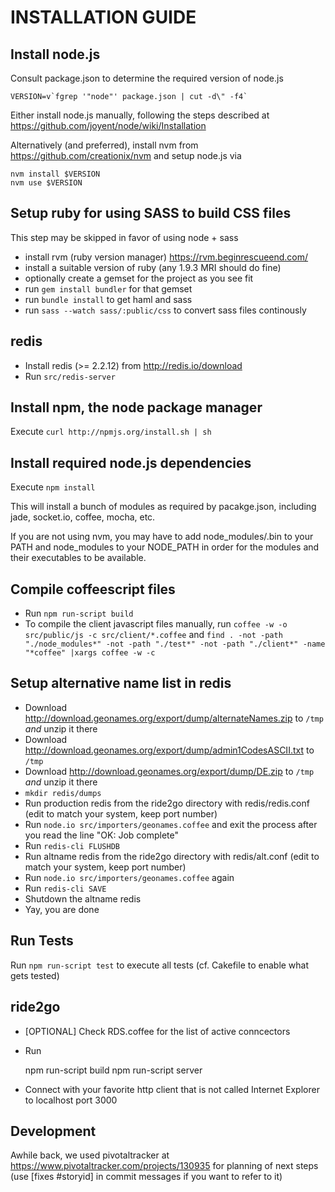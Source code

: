 INSTALLATION GUIDE
==================


## Install node.js ##

Consult package.json to determine the required version of node.js

    VERSION=v`fgrep '"node"' package.json | cut -d\" -f4`

Either install node.js manually, following the steps described at
https://github.com/joyent/node/wiki/Installation

Alternatively (and preferred), install nvm from https://github.com/creationix/nvm
and setup node.js via

    nvm install $VERSION
    nvm use $VERSION


## Setup ruby for using SASS to build CSS files ##

This step may be skipped in favor of using node + sass

 * install rvm (ruby version manager) https://rvm.beginrescueend.com/
 * install a suitable version of ruby (any 1.9.3 MRI should do fine)
 * optionally create a gemset for the project as you see fit
 * run `gem install bundler` for that gemset
 * run `bundle install` to get haml and sass
 * run `sass --watch sass/:public/css` to convert sass files continously


## redis ##

* Install redis (>= 2.2.12) from http://redis.io/download
* Run `src/redis-server`


## Install npm, the node package manager ##

Execute `curl http://npmjs.org/install.sh | sh`


## Install required node.js dependencies ##

Execute `npm install`

This will install a bunch of modules as required by pacakge.json, including jade, socket.io, coffee, mocha, etc.

If you are not using nvm, you may have to add node_modules/.bin to your PATH and node_modules to your NODE_PATH
in order for the modules and their executables to be available.


## Compile coffeescript files ##

* Run `npm run-script build`
* To compile the client javascript files manually, run `coffee -w -o src/public/js -c src/client/*.coffee`
  and `find . -not -path "./node_modules*" -not -path "./test*" -not -path "./client*" -name "*coffee" |xargs coffee -w -c`


## Setup alternative name list in redis ##

* Download http://download.geonames.org/export/dump/alternateNames.zip to `/tmp` *and* unzip it there
* Download http://download.geonames.org/export/dump/admin1CodesASCII.txt to `/tmp`
* Download http://download.geonames.org/export/dump/DE.zip to `/tmp` *and* unzip it there
* `mkdir redis/dumps`
* Run production redis from the ride2go directory with redis/redis.conf (edit to match your system, keep port number)
* Run `node.io src/importers/geonames.coffee` and exit the process after you read the line "OK: Job complete"
* Run `redis-cli FLUSHDB`
* Run altname redis from the ride2go directory with redis/alt.conf (edit to match your system, keep port number)
* Run `node.io src/importers/geonames.coffee` again
* Run `redis-cli SAVE`
* Shutdown the altname redis
* Yay, you are done


## Run Tests

Run `npm run-script test` to execute all tests (cf. Cakefile to enable what gets tested)


## ride2go

* [OPTIONAL] Check RDS.coffee for the list of active conncectors
* Run

    npm run-script build
    npm run-script server

* Connect with your favorite http client that is not called Internet Explorer to localhost port 3000


## Development ##

Awhile back, we used pivotaltracker at https://www.pivotaltracker.com/projects/130935 for planning of next steps
(use [fixes #storyid] in commit messages if you want to refer to it)
